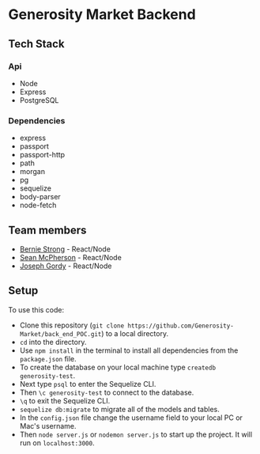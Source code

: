 # Generosity Market Backend

## Tech Stack

### Api
- Node
- Express
- PostgreSQL

### Dependencies
- express
- passport
- passport-http
- path
- morgan
- pg
- sequelize
- body-parser
- node-fetch

## Team members
- [Bernie Strong](https://github.com/bstrong71) - React/Node
- [Sean McPherson](https://github.com/SeanMcP) - React/Node
- [Joseph Gordy](https://github.com/JGordy) - React/Node

## Setup
To use this code:
- Clone this repository (`git clone https://github.com/Generosity-Market/back_end_POC.git`) to a local directory.
- `cd` into the directory.
- Use `npm install` in the terminal to install all dependencies from the `package.json` file.
- To create the database on your local machine type `createdb generosity-test`.
- Next type `psql` to enter the Sequelize CLI.
- Then `\c generosity-test` to connect to the database.
- `\q` to exit the Sequelize CLI.
- `sequelize db:migrate` to migrate all of the models and tables.
- In the `config.json` file change the username field to your local PC or Mac's username.
- Then `node server.js` or `nodemon server.js` to start up the project. It will run on `localhost:3000`.
